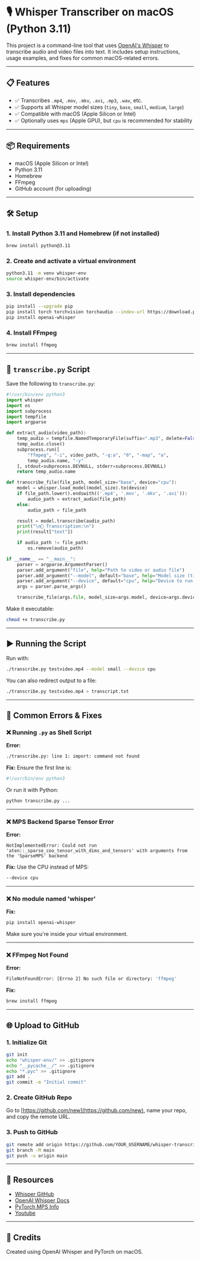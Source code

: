 # 🎙️ Whisper Transcriber on macOS (Python 3.11)

This project is a command-line tool that uses [OpenAI's Whisper](https://github.com/openai/whisper) to transcribe audio and video files into text. It includes setup instructions, usage examples, and fixes for common macOS-related errors.

---

## 📋 Features

- ✅ Transcribes `.mp4`, `.mov`, `.mkv`, `.avi`, `.mp3`, `.wav`, etc.
- ✅ Supports all Whisper model sizes (`tiny`, `base`, `small`, `medium`, `large`)
- ✅ Compatible with macOS (Apple Silicon or Intel)
- ✅ Optionally uses `mps` (Apple GPU), but `cpu` is recommended for stability

---

## 📦 Requirements

- macOS (Apple Silicon or Intel)
- Python 3.11
- Homebrew
- FFmpeg
- GitHub account (for uploading)

---

## 🛠️ Setup

### 1. Install Python 3.11 and Homebrew (if not installed)

```bash
brew install python@3.11
```

### 2. Create and activate a virtual environment

```bash
python3.11 -m venv whisper-env
source whisper-env/bin/activate
```

### 3. Install dependencies

```bash
pip install --upgrade pip
pip install torch torchvision torchaudio --index-url https://download.pytorch.org/whl/cpu
pip install openai-whisper
```

### 4. Install FFmpeg

```bash
brew install ffmpeg
```

---

## 📄 `transcribe.py` Script

Save the following to `transcribe.py`:

```python
#!/usr/bin/env python3
import whisper
import os
import subprocess
import tempfile
import argparse

def extract_audio(video_path):
    temp_audio = tempfile.NamedTemporaryFile(suffix=".mp3", delete=False)
    temp_audio.close()
    subprocess.run([
        "ffmpeg", "-i", video_path, "-q:a", "0", "-map", "a",
        temp_audio.name, "-y"
    ], stdout=subprocess.DEVNULL, stderr=subprocess.DEVNULL)
    return temp_audio.name

def transcribe_file(file_path, model_size="base", device="cpu"):
    model = whisper.load_model(model_size).to(device)
    if file_path.lower().endswith(('.mp4', '.mov', '.mkv', '.avi')):
        audio_path = extract_audio(file_path)
    else:
        audio_path = file_path

    result = model.transcribe(audio_path)
    print("\n📝 Transcription:\n")
    print(result["text"])

    if audio_path != file_path:
        os.remove(audio_path)

if __name__ == "__main__":
    parser = argparse.ArgumentParser()
    parser.add_argument("file", help="Path to video or audio file")
    parser.add_argument("--model", default="base", help="Model size (tiny, base, small, medium, large)")
    parser.add_argument("--device", default="cpu", help="Device to run on (cpu, mps, cuda)")
    args = parser.parse_args()

    transcribe_file(args.file, model_size=args.model, device=args.device)
```

Make it executable:

```bash
chmod +x transcribe.py
```

---

## ▶️ Running the Script

Run with:

```bash
./transcribe.py testvideo.mp4 --model small --device cpu
```

You can also redirect output to a file:

```bash
./transcribe.py testvideo.mp4 > transcript.txt
```

---

## 🐛 Common Errors & Fixes

### ❌ Running `.py` as Shell Script

**Error:**
```bash
./transcribe.py: line 1: import: command not found
```

**Fix:** Ensure the first line is:
```python
#!/usr/bin/env python3
```
Or run it with Python:

```bash
python transcribe.py ...
```

---

### ❌ MPS Backend Sparse Tensor Error

**Error:**
```
NotImplementedError: Could not run 'aten::_sparse_coo_tensor_with_dims_and_tensors' with arguments from the 'SparseMPS' backend
```

**Fix:** Use the CPU instead of MPS:

```bash
--device cpu
```

---

### ❌ No module named 'whisper'

**Fix:**

```bash
pip install openai-whisper
```

Make sure you're inside your virtual environment.

---

### ❌ FFmpeg Not Found

**Error:**

```bash
FileNotFoundError: [Errno 2] No such file or directory: 'ffmpeg'
```

**Fix:**

```bash
brew install ffmpeg
```

---

## 🌐 Upload to GitHub

### 1. Initialize Git

```bash
git init
echo "whisper-env/" >> .gitignore
echo "__pycache__/" >> .gitignore
echo "*.pyc" >> .gitignore
git add .
git commit -m "Initial commit"
```

### 2. Create GitHub Repo

Go to [https://github.com/new](https://github.com/new), name your repo, and copy the remote URL.

### 3. Push to GitHub

```bash
git remote add origin https://github.com/YOUR_USERNAME/whisper-transcriber.git
git branch -M main
git push -u origin main
```

---

## 🔗 Resources

- [Whisper GitHub](https://github.com/openai/whisper)
- [OpenAI Whisper Docs](https://platform.openai.com/docs/guides/speech-to-text)
- [PyTorch MPS Info](https://pytorch.org/docs/stable/notes/mps.html)
- [Youtube](https://www.youtube.com/watch?v=iQqCAQ8hG_Y)

---

## 🙌 Credits

Created using OpenAI Whisper and PyTorch on macOS.

